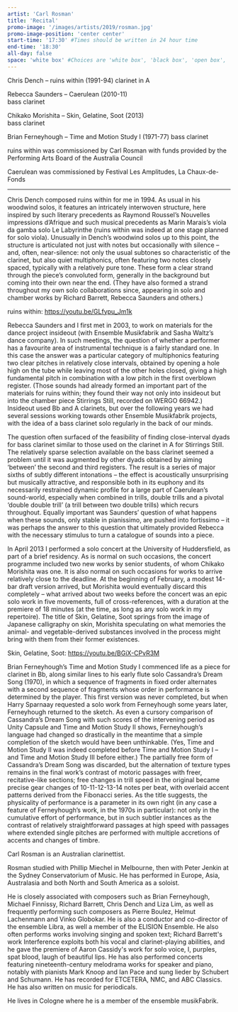 ```yaml
---
artist: 'Carl Rosman'
title: 'Recital'
promo-image: '/images/artists/2019/rosman.jpg'
promo-image-position: 'center center'
start-time: '17:30' #Times should be written in 24 hour time
end-time: '18:30'
all-day: false
space: 'white box' #Choices are 'white box', 'black box', 'open box', 'grounds'
---
```

<!-- Description -->
Chris Dench	– ruins within (1991-94)
clarinet in A

Rebecca Saunders – Caerulean (2010-11)				
bass clarinet

Chikako Morishita – Skin, Gelatine, Soot (2013)		
bass clarinet

Brian Ferneyhough – Time and Motion Study I (1971-77)
bass clarinet

ruins within was commissioned by Carl Rosman with funds provided by the Performing Arts Board of the Australia Council

Caerulean was commissioned by Festival Les Amplitudes, La Chaux-de-Fonds

___ 

Chris Dench composed ruins within for me in 1994. As usual in his woodwind solos, it features an intricately interwoven structure, here inspired by such literary precedents as Raymond Roussel’s Nouvelles impressions d’Afrique and such musical precedents as Marin Marais’s viola da gamba solo Le Labyrinthe (ruins within was indeed at one stage planned for solo viola). Unusually in Dench’s woodwind solos up to this point, the structure is articulated not just with notes but occasionally with silence – and, often, near-silence: not only the usual subtones so characteristic of the clarinet, but also quiet multiphonics, often featuring two notes closely spaced, typically with a relatively pure tone. These form a clear strand through the piece’s convoluted form, generally in the background but coming into their own near the end. (They have also formed a strand throughout my own solo collaborations since, appearing in solo and chamber works by Richard Barrett, Rebecca Saunders and others.)

ruins within: https://youtu.be/GLfypu_Jm1k

Rebecca Saunders and I first met in 2003, to work on materials for the dance project insideout (with Ensemble Musikfabrik and Sasha Waltz’s dance company). In such meetings, the question of whether a performer has a favourite area of instrumental technique is a fairly standard one. In this case the answer was a particular category of multiphonics featuring two clear pitches in relatively close intervals, obtained by opening a hole high on the tube while leaving most of the other holes closed, giving a high fundamental pitch in combination with a low pitch in the first overblown register. (Those sounds had already formed an important part of the materials for ruins within; they found their way not only into insideout but into the chamber piece Stirrings Still, recorded on WERGO 66942.) Insideout used Bb and A clarinets, but over the following years we had several sessions working towards other Ensemble Musikfabrik projects, with the idea of a bass clarinet solo regularly in the back of our minds. 

The question often surfaced of the feasibility of finding close-interval dyads for bass clarinet similar to those used on the clarinet in A for Stirrings Still. The relatively sparse selection available on the bass clarinet seemed a problem until it was augmented by other dyads obtained by aiming ‘between’ the second and third registers. The result is a series of major sixths of subtly different intonations – the effect is acoustically unsurprising but musically attractive, and responsible both in its euphony and its necessarily restrained dynamic profile for a large part of Caerulean’s sound-world, especially when combined in trills, double trills and a pivotal ‘double double trill’ (a trill between two double trills) which recurs throughout. Equally important was Saunders’ question of what happens when these sounds, only stable in pianissimo, are pushed into fortissimo – it was perhaps the answer to this question that ultimately provided Rebecca with the necessary stimulus to turn a catalogue of sounds into a piece.  

In April 2013 I performed a solo concert at the University of Huddersfield, as part of a brief residency. As is normal on such occasions, the concert programme included two new works by senior students, of whom Chikako Morishita was one. It is also normal on such occasions for works to arrive relatively close to the deadline. At the beginning of February, a modest 14-bar draft version arrived, but Morishita would eventually discard this completely – what arrived about two weeks before the concert was an epic solo work in five movements, full of cross-references, with a duration at the premiere of 18 minutes (at the time, as long as any solo work in my repertoire). The title of Skin, Gelatine, Soot springs from the image of Japanese calligraphy on skin, Morishita speculating on what memories the animal- and vegetable-derived substances involved in the process might bring with them from their former existences. 

Skin, Gelatine, Soot: https://youtu.be/BGiX-CPvR3M

Brian Ferneyhough’s Time and Motion Study I commenced life as a piece for clarinet in Bb, along similar lines to his early flute solo Cassandra’s Dream Song (1970), in which a sequence of fragments in fixed order alternates with a second sequence of fragments whose order in performance is determined by the player. This first version was never completed, but when Harry Sparnaay requested a solo work from Ferneyhough some years later, Ferneyhough returned to the sketch. As even a cursory comparison of Cassandra’s Dream Song with such scores of the intervening period as Unity Capsule and Time and Motion Study II shows, Ferneyhough’s language had changed so drastically in the meantime that a simple completion of the sketch would have been unthinkable. (Yes, Time and Motion Study II was indeed completed before Time and Motion Study I – and Time and Motion Study III before either.) The partially free form of Cassandra’s Dream Song was discarded, but the alternation of texture types remains in the final work’s contrast of motoric passages with freer, recitative-like sections; free changes in trill speed in the original became precise gear changes of 10-11-12-13-14 notes per beat, with overlaid accent patterns derived from the Fibonacci series. As the title suggests, the physicality of performance is a parameter in its own right (in any case a feature of Ferneyhough’s work, in the 1970s in particular): not only in the cumulative effort of performance, but in such subtler instances as the contrast of relatively straightforward passages at high speed with passages where extended single pitches are performed with multiple accretions of accents and changes of timbre. 

<!-- Bio -->
Carl Rosman is an Australian clarinettist.

Rosman studied with Phillip Miechel in Melbourne, then with Peter Jenkin at the Sydney Conservatorium of Music. He has performed in Europe, Asia, Australasia and both North and South America as a soloist.

He is closely associated with composers such as Brian Ferneyhough, Michael Finnissy, Richard Barrett, Chris Dench and Liza Lim, as well as frequently performing such composers as Pierre Boulez, Helmut Lachenmann and Vinko Globokar. He is also a conductor and co-director of the ensemble Libra, as well a member of the ELISION Ensemble. He also often performs works involving singing and spoken text; Richard Barrett's work Interference exploits both his vocal and clarinet-playing abilities, and he gave the premiere of Aaron Cassidy's work for solo voice, I, purples, spat blood, laugh of beautiful lips. He has also performed concerts featuring nineteenth-century melodrama works for speaker and piano, notably with pianists Mark Knoop and Ian Pace and sung lieder by Schubert and Schumann. He has recorded for ETCETERA, NMC, and ABC Classics. He has also written on music for periodicals.

He lives in Cologne where he is a member of the ensemble musikFabrik.
